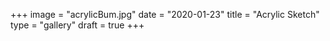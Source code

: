 +++
image = "acrylicBum.jpg"
date = "2020-01-23"
title = "Acrylic Sketch"
type = "gallery"
draft = true
+++

